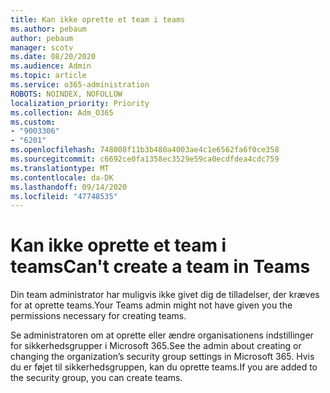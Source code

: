 ```yaml
---
title: Kan ikke oprette et team i teams
ms.author: pebaum
author: pebaum
manager: scotv
ms.date: 08/20/2020
ms.audience: Admin
ms.topic: article
ms.service: o365-administration
ROBOTS: NOINDEX, NOFOLLOW
localization_priority: Priority
ms.collection: Adm_O365
ms.custom:
- "9003306"
- "6201"
ms.openlocfilehash: 748008f11b3b480a4003ae4c1e6562fa6f0ce358
ms.sourcegitcommit: c6692ce0fa1358ec3529e59ca0ecdfdea4cdc759
ms.translationtype: MT
ms.contentlocale: da-DK
ms.lasthandoff: 09/14/2020
ms.locfileid: "47748535"
---
```

# <a name="cant-create-a-team-in-teams"></a><span data-ttu-id="0e561-102">Kan ikke oprette et team i teams</span><span class="sxs-lookup"><span data-stu-id="0e561-102">Can't create a team in Teams</span></span>

<span data-ttu-id="0e561-103">Din team administrator har muligvis ikke givet dig de tilladelser, der kræves for at oprette teams.</span><span class="sxs-lookup"><span data-stu-id="0e561-103">Your Teams admin might not have given you the permissions necessary for creating teams.</span></span>  

<span data-ttu-id="0e561-104">Se administratoren om at oprette eller ændre organisationens indstillinger for sikkerhedsgrupper i Microsoft 365.</span><span class="sxs-lookup"><span data-stu-id="0e561-104">See the admin about creating or changing the organization’s security group settings in Microsoft 365.</span></span> <span data-ttu-id="0e561-105">Hvis du er føjet til sikkerhedsgruppen, kan du oprette teams.</span><span class="sxs-lookup"><span data-stu-id="0e561-105">If you are added to the security group, you can create teams.</span></span>